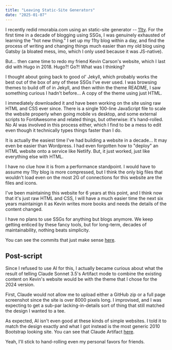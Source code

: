 ```yaml
---
title: "Leaving Static-Site Generators"
date: "2025-01-07"
---
```


I recently redid rmorabia.com using an static-site generator -- [11ty](https://11ty.dev). For the first time in a decade of blogging using SSGs, I was genuinely exhausted of learning the "hot new thing." I set up my 11ty blog within a day, and find the process of writing and changing things much easier than my old blog using Gatsby (a bloated mess, imo, which I only used because it was JS-native).

But... then came time to redo my friend Kevin Carson's website, which I last did with Hugo in 2018. Hugo?! Go?! What was I thinking?

I thought about going back to good ol' Jekyll, which probably works the best out of the box of any of these SSGs I've ever used. I was browsing themes to build off of in Jekyll, and then within the theme README, I saw something curious I hadn't before... A copy of the theme using just HTML.

I immediately downloaded it and have been working on the site using raw HTML and CSS ever since. There is a single 100-line JavaScript file to scale the website properly when going mobile vs desktop, and some external scripts to FontAwesome and related things, but otherwise: it's hand-rolled. No AI was involved in this process either, which I find to be a mess to edit even though it technically types things faster than I do.

It is actually the easiest time I've had building a website in a decade... It may even be easier than Wordpress. I had even forgotten how to "deploy" an HTML website onto a service like Netlify. But, it just worked, just like everything else with HTML.

I have no clue how it is from a performance standpoint. I would have to assume my 11ty blog is more compressed, but I think the only big files that wouldn't load even on the most 2G of connections for this website are the files and icons.

I've been maintaining this website for 6 years at this point, and I think now that it's just raw HTML and CSS, I will have a much easier time the next six years maintainign it as Kevin writes more books and needs the details of the content changed.

I have no plans to use SSGs for anything but blogs anymore. We keep getting enticed by these fancy tools, but for long-term, decades of maintainability, nothing beats simplicity.

You can see the commits that just make sense [here](https://github.com/rmorabia/kevinacarson.org/pull/1).

## Post-script

Since I refused to use AI for this, I actually became curious about what the result of telling Claude Sonnet 3.5's Artifact mode to combine the existing content on Kevin's website would be with the theme that I chose for the 2024 version.

First, Claude would not allow me to upload either a GitHub zip or a full page screenshot since the site is over 8000 pixels long. I improvised, and I was expecting to get a sub-par lacking-in-details sort of thing that still matched the design I wanted to a tee.

As expected, AI isn't even good at these kinds of simple websites. I told it to match the design exactly and what I got instead is the most generic 2010 Bootstrap looking site. You can see that Claude Artifact [here](https://claude.site/artifacts/5ae82ba8-b9f0-4988-bb2e-8548b13d88a1).

Yeah, I'll stick to hand-rolling even my personal favors for friends. 
